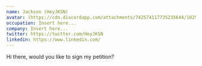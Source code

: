 ```yaml
---
name: Jackson (HeyJKSN)
avatar: (https://cdn.discordapp.com/attachments/742574117735235644/1029706158585413662/new_pfp.png
occupation: Insert here...
company: Insert here...
twitter: https://twitter.com/HeyJKSN
linkedin: https://www.linkedin.com/
---
```


Hi there, would you like to sign my petition?
